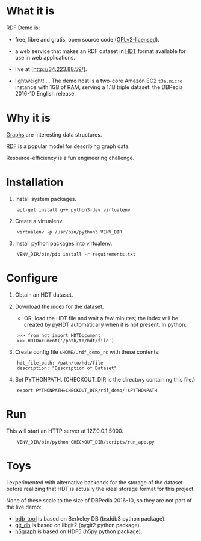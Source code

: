 
# What it is

RDF Demo is:

- free, libre and gratis, open source code ([GPLv2-licensed](LICENSE)).

- a web service that makes an RDF dataset in [HDT](http://www.rdfhdt.org/) format
    available for use in web applications.

- live at [http://34.223.88.59/].

- lightweight!  ... The demo host is a two-core Amazon EC2 `t3a.micro` instance with 1GB of
    RAM, serving a 1.1B triple dataset: the DBPedia 2016-10 English release.

# Why it is

[Graphs](https://en.wikipedia.org/wiki/Graph_(discrete_mathematics)) are interesting data
structures.

[RDF](https://en.wikipedia.org/wiki/Resource_Description_Framework) is a popular model
for describing graph data.

Resource-efficiency is a fun engineering challenge.

# Installation

1. Install system packages.

```
    apt-get install g++ python3-dev virtualenv
```

2. Create a virtualenv.

```
    virtualenv -p /usr/bin/python3 VENV_DIR
```

3. Install python packages into virtualenv.

```
    VENV_DIR/bin/pip install -r requirements.txt
```

# Configure

1. Obtain an HDT dataset.

2. Download the index for the dataset.

    - OR, load the HDT file and wait a few minutes; the index will be created by pyHDT
    automatically when it is not present.  In python:

```
    >>> from hdt import HDTDocument
    >>> HDTDocument('/path/to/hdt/file')
```

3. Create config file `$HOME/.rdf_demo_rc` with these contents:

```
    hdt_file_path: /path/to/hdt/file
    description: "Description of Dataset"
```

4. Set PYTHONPATH.  (CHECKOUT_DIR is the directory containing this file.)

```
    export PYTHONPATH=CHECKOUT_DIR/rdf_demo/:$PYTHONPATH
```

# Run

This will start an HTTP server at 127.0.0.1:5000.

```
    VENV_DIR/bin/python CHECKOUT_DIR/scripts/run_app.py
```

# Toys

I experimented with alternative backends for the storage of the dataset before realizing
that HDT is actually the ideal storage format for this project.

None of these scale to the size of DBPedia 2016-10, so they are not part of the live demo:

- [bdb_tool](bdb_tool) is based on Berkeley DB (bsddb3 python package).
- [git_db](git_db) is based on libgit2 (pygit2 python package).
- [h5graph](h5graph) is based on HDF5 (h5py python package).

